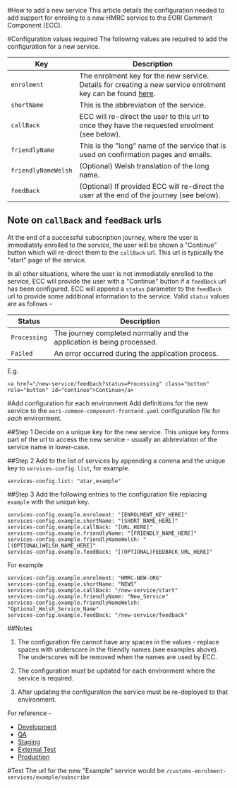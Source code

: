 #How to add a new service
This article details the configuration needed to add support for enroling to a new HMRC service to the EORI Comment Component (ECC).

#Configuration values required
The following values are required to add the configuration for a new service.

| Key                     | Description             | 
| -------------           | ----------------------- | 
| `enrolment`             | The enrolment key for the new service.  Details for creating a new service enrolment key can be found [here](https://github.com/hmrc/service-enrolment-config). | 
| `shortName`             | This is the abbreviation of the service. | 
| `callBack`              | ECC will re-direct the user to this url to once they have the requested enrolment (see below). | 
| `friendlyName`          | This is the "long" name of the service that is used on confirmation pages and emails. | 
| `friendlyNameWelsh`     | (Optional) Welsh translation of the long name.| 
| `feedBack`              | (Optional) If provided ECC will re-direct the user at the end of the journey (see below). | 

## Note on `callBack` and `feedBack` urls ##
At the end of a successful subscription journey, where the user is immediately enrolled to the service, the user will be shown a "Continue"
button which will re-direct them to the `callBack` url.  This url is typically the "start" page of the service.

In all other situations, where the user is not immediately enrolled to the service, ECC will provide the user with a "Continue" button
if a `feedBack` url has been configured.   ECC will append a `status` parameter to the `feedBack` url to provide some additional information
to the service.  Valid `status` values are as follows - 

| Status                    | Description             | 
| --------------------------| ----------------------- |  
| `Processing`              | The journey completed normally and the application is being processed.  | 
| `Failed   `               | An error occurred during the application process.  | 

E.g. 
```
<a href="/new-service/feedback?status=Processing" class="button" role="button" id="continue">Continue</a>
```

#Add configuration for each environment
Add definitions for the new service to the `eori-common-component-frontend.yaml` configuration file for *each* environment.

##Step 1
Decide on a unique key for the new service. This unique key forms part of the url to access the new service - usually an abbreviation of the service name in lower-case.


##Step 2
Add to the list of services by appending a comma and the unique key to `services-config.list`, for example.
```
services-config.list: "atar,example"
```

##Step 3
Add the following entries to the configuration file replacing `example` with the unique key.
```
services-config.example.enrolment: "[ENROLMENT_KEY_HERE]"
services-config.example.shortName: "[SHORT_NAME_HERE]"
services-config.example.callBack: "[URL_HERE]"
services-config.example.friendlyName: "[FRIENDLY_NAME_HERE]"
services-config.example.friendlyNameWelsh: "[(OPTIONAL)WELSH_NAME_HERE]"
services-config.example.feedBack: "[(OPTIONAL)FEEDBACK_URL_HERE]"
```

For example
```
services-config.example.enrolment: "HMRC-NEW-ORG"
services-config.example.shortName: "NEWS"
services-config.example.callBack: "/new-service/start"
services-config.example.friendlyName: "New_Service"
services-config.example.friendlyNameWelsh: "Optional_Welsh_Service_Name"
services-config.example.feedBack: "/new-service/feedback"
```

##Notes
1. The configuration file cannot have any spaces in the values - replace spaces with underscore in the friendly names (see examples above).  The underscores will be removed when the names are used by ECC.

2. The configuration must be updated for each environment where the service is required.  

3. After updating the configuration the service must be re-deployed to that environment.

For reference - 
- [Development](https://github.com/hmrc/app-config-development/blob/master/eori-common-component-frontend.yaml)
- [QA](https://github.com/hmrc/app-config-qa/blob/master/eori-common-component-frontend.yaml)
- [Staging](https://github.com/hmrc/app-config-staging/blob/master/eori-common-component-frontend.yaml)
- [External Test](https://github.com/hmrc/app-config-externaltest/blob/master/eori-common-component-frontend.yaml)
- [Production](https://github.com/hmrc/app-config-production/blob/master/eori-common-component-frontend.yaml)

#Test
The url for the new "Example" service would be
`/customs-enrolment-services/example/subscribe`
